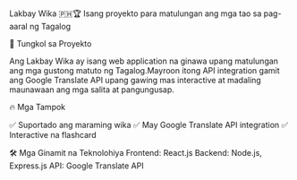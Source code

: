  Lakbay Wika 🇵🇭🏆
Isang proyekto para matulungan ang mga tao sa pag-aaral ng Tagalog

📌 Tungkol sa Proyekto

Ang Lakbay Wika ay isang web application na ginawa upang matulungan ang mga gustong matuto ng Tagalog.Mayroon itong API integration gamit ang Google Translate API upang gawing mas interactive at madaling maunawaan ang mga salita at pangungusap.

🔥 Mga Tampok

✅ Suportado ang maraming wika
✅ May Google Translate API integration
✅ Interactive na flashcard


🛠 Mga Ginamit na Teknolohiya
Frontend: React.js
Backend: Node.js, Express.js
API: Google Translate API
